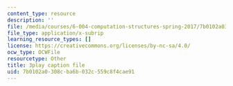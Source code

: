 ```yaml
---
content_type: resource
description: ''
file: /media/courses/6-004-computation-structures-spring-2017/7b0102a0308cba6b032c559c8f4cae91_185WS_ZzobA.srt
file_type: application/x-subrip
learning_resource_types: []
license: https://creativecommons.org/licenses/by-nc-sa/4.0/
ocw_type: OCWFile
resourcetype: Other
title: 3play caption file
uid: 7b0102a0-308c-ba6b-032c-559c8f4cae91
---
```

